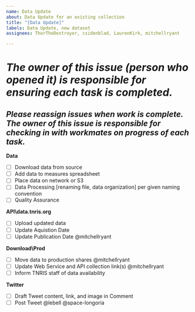 ```yaml
---
name: Data Update
about: Data Update for an existing collection
title: "[Data Update]"
labels: Data Update, new dataset
assignees: ThorTheDestroyer, csidenblad, LaurenKirk, mitchellryant

---
```


# ***The owner of this issue (person who opened it) is responsible for ensuring each task is completed.***
## ***Please reassign issues when work is complete. The owner of this issue is responsible for checking in with workmates on progress of each task.***

**Data**
- [ ] Download data from source
- [ ] Add data to measures spreadsheet
- [ ] Place data on network or S3
- [ ] Data Processing [renaming file, data organization] per given naming convention
- [ ] Quality Assurance

**API\data.tnris.org**
- [ ] Upload updated data
- [ ] Update Aquistion Date
- [ ] Update Publication Date @mitchellryant
	
**Download\Prod**
- [ ] Move data to production shares @mitchellryant
- [ ] Update Web Service and API collection link(s) @mitchellryant
- [ ] Inform TNRIS staff of data availability

**Twitter**
- [ ] Draft Tweet content, link, and image in Comment 
- [ ] Post Tweet @lebell @space-longoria

